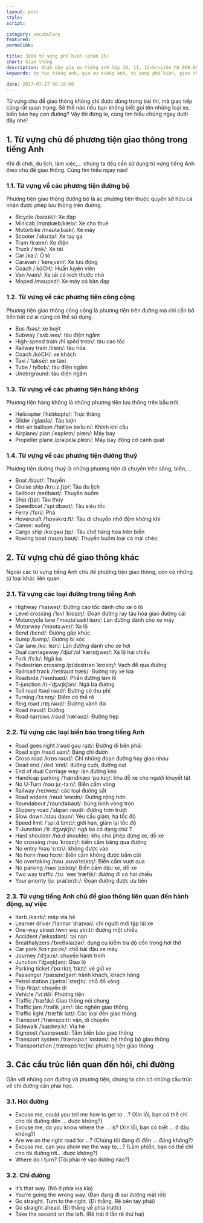 ```yaml
---
layout: post
style:
script:

category: vocabulary
featured:
permalink:

title: 3000 từ vựng phổ biến (phần 15)
short: Giao thông
description: Nhận dậy gia sư tiếng anh lớp 10, 11, 12<br>Liên hệ 098.66.77.99.3<br>Anh Thịnh
keywords: tự học tiếng anh, gia sư tiếng anh, từ vựng phổ biến, giao thông, vocabulary, traffic

date: 2017-07-27 06:10:00
---
```


Từ vựng chủ đề giao thông không chỉ được dùng trong bài thi, mà giao tiếp cũng rất quan trọng. Sẽ thế nào nếu bạn không biết gọi tên những loại xe, biển báo hay con đường? Vậy thì đừng lo, cùng tìm hiểu chúng ngay dưới đây nhé!

## 1. Từ vựng chủ đề phương tiện giao thông trong tiếng Anh

Khi đi chơi, du lịch, làm việc,… chúng ta đều cần sử dụng từ vựng tiếng Anh theo chủ đề giao thông. Cùng tìm hiểu ngay nào!

### 1.1. Từ vựng về các phương tiện đường bộ

Phương tiện giao thông đường bộ là ác phương tiện thuộc quyền sở hữu cá nhân được phép lưu thông trên đường.

- Bicycle /baɪsɪkl/: Xe đạp
- Minicab /mɪnɪkæb/kæb/: Xe cho thuê
- Motorbike /məʊtəˌbaɪk/: Xe máy
- Scooter /ˈskuːtə/: Xe tay ga 
- Tram /træm/: Xe điện
- Truck / trək/: Xe tải
- Car /ka:/: Ô tô
- Caravan / ˈkerəˌvan/: Xe lưu động
- Coach / kōCH/: Huấn luyện viên
- Van /væn/: Xe tải có kích thước nhỏ
- Moped /məʊpɛd/: Xe máy có bàn đạp

### 1.2. Từ vựng về các phương tiện công cộng

Phương tiện giao thông công cộng là phương tiện trên đường mà chỉ cần bổ tiền bất cứ ai cũng có thể sử dụng.

- Bus /bəs/: xe buýt
- Subway /ˈsʌb.weɪ/: tàu điện ngầm
- High-speed train /hī spēd treɪn/: tàu cao tốc
- Railway train /treɪn/: tàu hỏa
- Coach /kōCH/: xe khách
- Taxi / ˈtaksē/: xe taxi
- Tube / tyo͞ob/: tàu điện ngầm 
- Underground: tàu điện ngầm

### 1.3. Từ vựng về các phương tiện hàng không

Phương tiện hàng không là những phương tiện lưu thông trên bầu trời.

- Helicopter /ˈhɛlɪkɒptə/: Trực thăng
- Glider /ˈglaɪdə/: Tàu lượn
- Hot-air balloon /ˈhɒtˈeə bəˈluːn/: Khinh khí cầu
- Airplane/ plan /ˈeəpleɪn/ plæn/: Máy bay
- Propeller plane /prəˈpɛlə pleɪn/: Máy bay động cơ cánh quạt

### 1.4. Từ vựng về các phương tiện đường thuỷ

Phương tiện đường thuỷ là những phương tiện di chuyển trên sông, biển,…

- Boat /bəʊt/: Thuyền
- Cruise ship /kruːz ʃɪp/: Tàu du lịch
- Sailboat /seɪlbəʊt/: Thuyền buồm
- Ship /ʃɪp/: Tàu thủy
- Speedboat /ˈspiːdbəʊt/: Tàu siêu tốc
- Ferry /ˈfɛri/: Phà
- Hovercraft /ˈhɒvəkrɑːft/: Tàu di chuyển nhờ đệm không khí
- Canoe: xuồng
- Cargo ship /kɑːgəʊ ʃɪp/: Tàu chở hàng hóa trên biển
- Rowing boat /rəʊɪŋ bəʊt/: Thuyền buồm loại có mái chèo

## 2. Từ vựng chủ đề giao thông khác

Ngoài các từ vựng tiếng Anh chủ đề phương tiện giao thông, còn có những từ loại khác liên quan.

### 2.1. Từ vựng các loại đường trong tiếng Anh

- Highway /ˈhaɪweɪ/: Đường cao tốc dành cho xe ô tô
- Level crossing /ˈlɛvl ˈkrɒsɪŋ/: Đoạn đường ray tàu hỏa giao đường cái
- Motorcycle lane /ˈməʊtəˈsaɪkl leɪn/: Làn đường dành cho xe máy
- Motorway /ˈməʊtəˌweɪ/: Xa lộ
- Bend /bɛnd/: Đường gấp khúc
- Bump /bʌmp/: Đường bị xóc
- Car lane /kɑː leɪn/: Làn đường dành cho xe hơi
- Dual carriageway /ˈdju/ː/əl ˈkærɪʤweɪ/: Xa lộ hai chiều
- Fork /fɔːk/: Ngã ba
- Pedestrian crossing /pɪˈdɛstrɪən ˈkrɒsɪŋ/: Vạch để qua đường
- Railroad track /ˈreɪlrəʊd træk/: Đường ray xe lửa
- Roadside /ˈrəʊdsaɪd/: Phần đường làm lề
- T-junction /tiː-ˈʤʌŋkʃən/: Ngã ba đường
- Toll road /təʊl rəʊd/: Đường có thu phí
- Turning /ˈtɜːnɪŋ/: Điểm có thể rẽ
- Ring road /rɪŋ rəʊd/: Đường vành đai
- Road /rəʊd/: Đường
- Road narrows /rəʊd ˈnærəʊz/: Đường hẹp

### 2.2. Từ vựng các loại biển báo trong tiếng Anh

- Road goes right /rəʊd ɡəʊ raɪt/: Đường đi bên phải
- Road sign /rəʊd saɪn/: Bảng chỉ đườn
- Cross road /krɒs rəʊd/: Chỉ những đoạn đường hay giao nhau 
- Dead end /ˌded ˈend/: đường cuối, đường cụt
- End of dual Carriage way: làn đường kép
- Handicap parking /ˈhændikæp ˈpɑːkɪŋ/: khu đỗ xe cho người khuyết tật
- No U-Turn /nəʊ juː-tɜːn/: Biển cấm vòng  
- Railway /ˈreɪlweɪ/: các loại đường sắt
- Road widens /rəʊd ˈwaɪdn/: Đường rộng hơn
- Roundabout /ˈraʊndəbaʊt/: bùng binh vòng tròn
- Slippery road /ˈslɪpəri rəʊd/: đường trơn trượt
- Slow down /sləʊ daʊn/: Yêu cầu giảm, hạ tốc độ  
- Speed limit /ˈspiːd lɪmɪt/: giới hạn, giảm lại tốc độ
- T-Junction /ˈtiː dʒʌŋkʃn/: ngã ba có dạng chữ T
- Hard shoulder /hɑːd shoulde/: khu cho phép dừng xe, đỗ xe
- No crossing /nəʊ ˈkrɒsɪŋ/: biển cấm băng qua đường
- No entry /nəʊ ˈɛntri/: không được vào  
- No horn /nəʊ hɔːn/: Biển cấm không được bấm còi  
- No overtaking /nəʊ ˌəʊvəˈteɪkɪŋ/: Biến cấm vượt qua
- No parking /nəʊ ˈpɑːkɪŋ/: Biển cấm đậu xe, đỗ xe  
- Two way traffic /ˌtuː ˈweɪ ˈtræfɪk/: đường đi có hai chiều
- Your priority /jɔː praɪˈɒrɪti:/: Đoạn đường được ưu tiên

### 2.3. Từ vựng tiếng Anh chủ đề giao thông liên quan đến hành động, sự việc 

- Kerb /kɜːrb/: mép vỉa hè
- Learner driver /ˈlɜːrnər ˈdraɪvər/: chỉ người mới tập lái xe
- One-way street /wʌn weɪ striːt/: đường một chiều
- Accident /ˈæksɪdənt/: tai nạn
- Breathalyzers /ˈbreθəlaɪzər/: dụng cụ kiểm tra độ cồn trong hơi thở
- Car park /kɑːr pɑːrk/: chỗ bãi đậu xe máy
- Journey /ˈdʒɜːni/: chuyến hành trình
- Junction /ˈʤʌŋkʃən/: Giao lộ  
- Parking ticket /ˈpɑːrkɪŋ ˈtɪkɪt/: vé giữ xe
- Passenger /ˈpæsɪndʒər/: hành khách, khách hàng
- Petrol station /ˈpetrəl ˈsteɪʃn/: chỗ đổ xăng
- Trip /trɪp/: chuyến đi
- Vehicle /ˈviːɪkl/: Phương tiện  
- Traffic /ˈtræfɪk/: Giao thông nói chung
- Traffic jam /ˈtrafik ˌjam/: tắc nghẽn giao thông
- Traffic light /ˈtræfɪk laɪt/: Các loại đèn giao thông 
- Transport /ˈtrænspɔːt/: vận, di chuyển
- Sidewalk /ˈsaɪdwɔːk/: Vỉa hè 
- Signpost /ˈsaɪnpəʊst/: Tấm biển báo giao thông  
- Transport system /ˈtrænspɔːt ˈsɪstəm/: hệ thống bộ giao thông
- Transportation /ˌtrænspɔːˈteɪʃn/: phương tiện giao thông

## 3. Các cấu trúc liên quan đến hỏi, chỉ đường

Gắn với những con đường và phương tiện, chúng ta còn có những cấu trúc về chỉ đường cần phải học.

### 3.1. Hỏi đường

- Excuse me, could you tell me how to get to …? (Xin lỗi, bạn có thể chỉ cho tôi đường đến … được không?)
- Excuse me, do you know where the … is? (Xin lỗi, bạn có biết … ở đâu không?)
- Are we on the right road for …? (Chúng tôi đang đi đến … đúng không?)
- Excuse me, can you show me the way to….? (Làm phiền, bạn có thể chỉ cho tôi đường tới… được không?)
- Where do I turn? (Tôi phải rẽ vào đường nào?)

### 3.2. Chỉ đường

- It’s that way. (Nó ở phía kia kìa)
- You’re going the wrong way. (Bạn đang đi sai đường mất rồi)
- Go straight. Turn to the right. (Đi thẳng. Rẽ bên tay phải)
- Go straight ahead. (Đi thẳng về phía trước)
- Take the second on the left. (Rẽ trái ở lần rẽ thứ hai)
